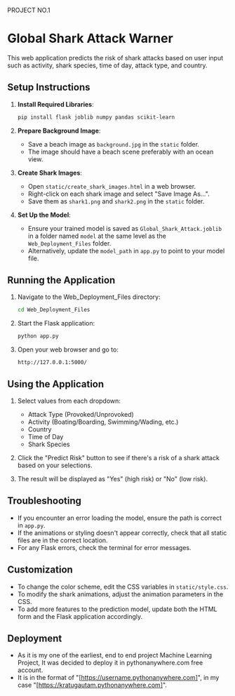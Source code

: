 PROJECT NO.1
# Global Shark Attack Warner

This web application predicts the risk of shark attacks based on user input such as activity, shark species, time of day, attack type, and country.

## Setup Instructions

1. **Install Required Libraries**:
   ```bash
   pip install flask joblib numpy pandas scikit-learn
   ```

2. **Prepare Background Image**:
   - Save a beach image as `background.jpg` in the `static` folder.
   - The image should have a beach scene preferably with an ocean view.

3. **Create Shark Images**:
   - Open `static/create_shark_images.html` in a web browser.
   - Right-click on each shark image and select "Save Image As...".
   - Save them as `shark1.png` and `shark2.png` in the `static` folder.

4. **Set Up the Model**:
   - Ensure your trained model is saved as `Global_Shark_Attack.joblib` in a folder named `model` at the same level as the `Web_Deployment_Files` folder.
   - Alternatively, update the `model_path` in `app.py` to point to your model file.

## Running the Application

1. Navigate to the Web_Deployment_Files directory:
   ```bash
   cd Web_Deployment_Files
   ```

2. Start the Flask application:
   ```bash
   python app.py
   ```

3. Open your web browser and go to:
   ```
   http://127.0.0.1:5000/
   ```

## Using the Application

1. Select values from each dropdown:
   - Attack Type (Provoked/Unprovoked)
   - Activity (Boating/Boarding, Swimming/Wading, etc.)
   - Country
   - Time of Day
   - Shark Species

2. Click the "Predict Risk" button to see if there's a risk of a shark attack based on your selections.

3. The result will be displayed as "Yes" (high risk) or "No" (low risk).

## Troubleshooting

- If you encounter an error loading the model, ensure the path is correct in `app.py`.
- If the animations or styling doesn't appear correctly, check that all static files are in the correct location.
- For any Flask errors, check the terminal for error messages.

## Customization

- To change the color scheme, edit the CSS variables in `static/style.css`.
- To modify the shark animations, adjust the animation parameters in the CSS.
- To add more features to the prediction model, update both the HTML form and the Flask application accordingly.

## Deployment

- As it is my one of the earliest, end to end project Machine Learning Project, It was decided to deploy it in pythonanywhere.com free account.
- It is in the format of "[https://username.pythonanywhere.com]", in my case "[https://kratugautam.pythonanywhere.com]".
